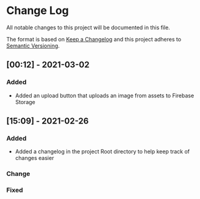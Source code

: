 # Change Log
All notable changes to this project will be documented in this file.
 
The format is based on [Keep a Changelog](http://keepachangelog.com/)
and this project adheres to [Semantic Versioning](http://semver.org/).
 
## [00:12] - 2021-03-02
 
### Added
 
- Added an upload button that uploads an image from assets to Firebase Storage

## [15:09] - 2021-02-26
 
### Added
 
- Added a changelog in the project Root directory to help keep track of changes easier

### Change
 
### Fixed
 
 